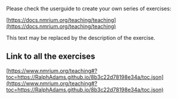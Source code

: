 Please check the userguide to create your own series of exercises:

[https://docs.nmrium.org/teaching/teaching](https://docs.nmrium.org/teaching/teaching)

This text may be replaced by the description of the exercise.

## Link to all the exercises

[https://www.nmrium.org/teaching#?toc=https://RalphAdams.github.io/8b3c22d78198e34a/toc.json](https://www.nmrium.org/teaching#?toc=https://RalphAdams.github.io/8b3c22d78198e34a/toc.json)


